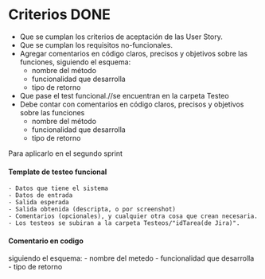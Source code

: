 # Criterios DONE
- Que se cumplan los criterios de aceptación de las User Story.
- Que se cumplan los requisitos no-funcionales.
- Agregar comentarios en código claros, precisos y objetivos sobre las funciones, siguiendo el esquema:
    - nombre del método
    - funcionalidad que desarrolla
    - tipo de retorno
- Que pase el test funcional.//se encuentran en la carpeta Testeo
- Debe contar con comentarios en código claros, precisos y objetivos sobre las funciones
    - nombre del método
    - funcionalidad que desarrolla
    - tipo de retorno

Para aplicarlo en el segundo sprint
#### Template de testeo funcional

    - Datos que tiene el sistema
    - Datos de entrada
    - Salida esperada
    - Salida obtenida (descripta, o por screenshot)
    - Comentarios (opcionales), y cualquier otra cosa que crean necesaria.
    - Los testeos se subiran a la carpeta Testeos/"idTarea(de Jira)".
#### Comentario en codigo
siguiendo el esquema:
    - nombre del metedo
    - funcionalidad que desarrolla
    - tipo de retorno
